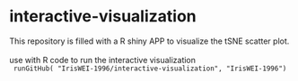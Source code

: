 # interactive-visualization
This repository is filled with a R shiny APP to visualize the tSNE scatter plot. <br><br>
use with R code to run the interactive visualization <br>
``` runGitHub( "IrisWEI-1996/interactive-visualization", "IrisWEI-1996")```
